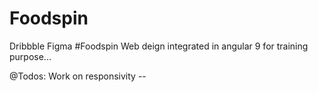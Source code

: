 # Foodspin

Dribbble Figma #Foodspin Web deign integrated in angular 9 for training purpose... 

@Todos: Work on responsivity --